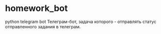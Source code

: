 # homework_bot
python telegram bot
Телеграм-бот, задача которого - отправлять статус отправленного задания в телеграм.
